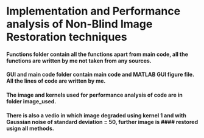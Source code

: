 # Implementation and Performance analysis of Non-Blind Image Restoration techniques
#### Functions folder contain all the functions apart from main code, all the functions are written by me not taken from any sources.
#### GUI and main code folder contain main code and MATLAB GUI figure file. All the lines of code are written by me.
#### The image and kernels used for performance analysis of code are in folder image_used. 
#### There is also a vedio in which image degraded using kernel 1 and with Gaussian noise of standard deviation = 50, further image is #### restored usign all methods. 

